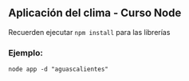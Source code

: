 ## Aplicación del clima - Curso Node

Recuerden ejecutar ```npm install``` para las librerías

### Ejemplo:

```
node app -d "aguascalientes"
```